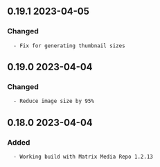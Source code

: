 ## 0.19.1 2023-04-05 <dave at tiredofit dot ca>

   ### Changed
      - Fix for generating thumbnail sizes


## 0.19.0 2023-04-04 <dave at tiredofit dot ca>

   ### Changed
      - Reduce image size by 95%


## 0.18.0 2023-04-04 <dave at tiredofit dot ca>

   ### Added
      - Working build with Matrix Media Repo 1.2.13


